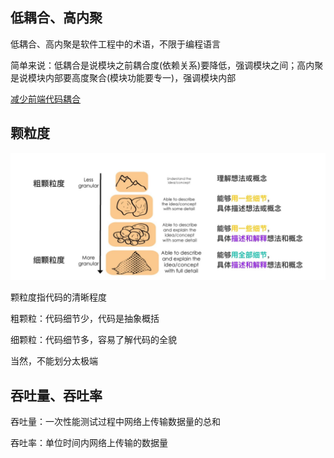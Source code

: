 ## 低耦合、高内聚

低耦合、高内聚是软件工程中的术语，不限于编程语言

简单来说：低耦合是说模块之前耦合度(依赖关系)要降低，强调模块之间；高内聚是说模块内部要高度聚合(模块功能要专一)，强调模块内部

[减少前端代码耦合](https://zhuanlan.zhihu.com/p/24495650)

## 颗粒度

![](https://github.com/dirkhe1051931999/hjBlog/blob/master/blog-web-optimize/screenshot/granular.jpg)

颗粒度指代码的清晰程度

粗颗粒：代码细节少，代码是抽象概括

细颗粒：代码细节多，容易了解代码的全貌

当然，不能划分太极端

## 吞吐量、吞吐率

吞吐量：一次性能测试过程中网络上传输数据量的总和

吞吐率：单位时间内网络上传输的数据量

